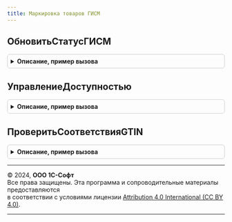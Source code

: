 ```yaml
---
title: Маркировка товаров ГИСМ
---
```



## ОбновитьСтатусГИСМ
<details style="margin: 1em 0; padding: 0.5em; border: 1px solid #ccc; border-radius: 6px;">

<summary style="font-weight: bold; cursor: pointer;">Описание, пример вызова</summary>

```bsl

// Обновляет информацию о статусе ГИСМ на форме документа
//
// Параметры:
//  Форма - ФормаКлиентскогоПриложения - Форма, в которой необходимо обновить статус ГИСМ
//  ИмяДокумента - Строка - Имя документа, для которого необходимо определить статус ГИСМ.
//
Процедура ОбновитьСтатусГИСМ(Форма, ИмяДокумента) Экспорт
```

Пример вызова
```bsl
МаркировкаТоваровГИСМ.ОбновитьСтатусГИСМ(Форма, ИмяДокумента) 
```
</details>

## УправлениеДоступностью
<details style="margin: 1em 0; padding: 0.5em; border: 1px solid #ccc; border-radius: 6px;">

<summary style="font-weight: bold; cursor: pointer;">Описание, пример вызова</summary>

```bsl

// Устанавливает/скрывает видимость полей в зависимости от операции идентификации
//
// Параметры:
//  Форма - ФормаКлиентскогоПриложения - Форма, в которой необходимо управление видимостью.
//
Процедура УправлениеДоступностью(Форма) Экспорт
```

Пример вызова
```bsl
МаркировкаТоваровГИСМ.УправлениеДоступностью(Форма) 
```
</details>

## ПроверитьСоответствияGTIN
<details style="margin: 1em 0; padding: 0.5em; border: 1px solid #ccc; border-radius: 6px;">

<summary style="font-weight: bold; cursor: pointer;">Описание, пример вызова</summary>

```bsl

// Устанавливает/скрывает видимость полей в зависимости от операции идентификации
//
// Параметры:
//  ДокументОбъект - ДокументОбъект - Документ, в котором необходимо проверить соответствие GTIN КиЗ и товара
//  Отказ - Булево - Признак, указывающий на необходимость установки стандартного флага Отказ при проверке.
//
Процедура ПроверитьСоответствияGTIN(ДокументОбъект, Отказ) Экспорт
```

Пример вызова
```bsl
МаркировкаТоваровГИСМ.ПроверитьСоответствияGTIN(ДокументОбъект, Отказ) 
```
</details>

---

© 2024, **ООО 1С-Софт**  
Все права защищены. Эта программа и сопроводительные материалы предоставляются  
в соответствии с условиями лицензии [Attribution 4.0 International (CC BY 4.0)](https://creativecommons.org/licenses/by/4.0/legalcode).

---

